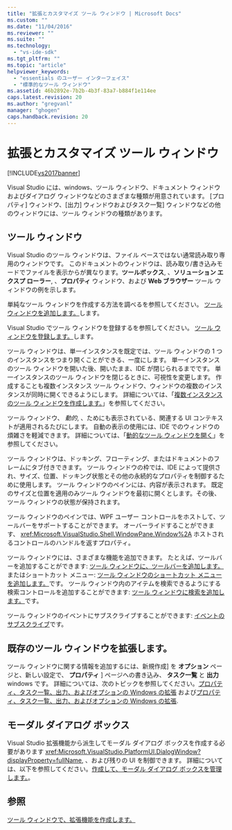 ```yaml
---
title: "拡張とカスタマイズ ツール ウィンドウ | Microsoft Docs"
ms.custom: ""
ms.date: "11/04/2016"
ms.reviewer: ""
ms.suite: ""
ms.technology: 
  - "vs-ide-sdk"
ms.tgt_pltfrm: ""
ms.topic: "article"
helpviewer_keywords: 
  - "essentials のユーザー インターフェイス"
  - "標準的なツール ウィンドウ"
ms.assetid: 46b2892e-7b2b-4b3f-83a7-b884f1e114ee
caps.latest.revision: 20
ms.author: "gregvanl"
manager: "ghogen"
caps.handback.revision: 20
---
```

# 拡張とカスタマイズ ツール ウィンドウ
[!INCLUDE[vs2017banner](../code-quality/includes/vs2017banner.md)]

Visual Studio には、windows、ツール ウィンドウ、ドキュメント ウィンドウおよびダイアログ ウィンドウなどのさまざまな種類が用意されています。 \[プロパティ\] ウィンドウ、\[出力\] ウィンドウおよびタスク一覧\] ウィンドウなどの他のウィンドウには、ツール ウィンドウの種類があります。  
  
## ツール ウィンドウ  
 Visual Studio のツール ウィンドウは、ファイル ベースではない通常読み取り専用のウィンドウです。 このドキュメントのウィンドウは、読み取り\/書き込みモードでファイルを表示からが異なります。**ツールボックス**, 、**ソリューション エクスプ ローラー**, 、**プロパティ** ウィンドウ、および **Web ブラウザー** ツール ウィンドウの例を示します。  
  
 単純なツール ウィンドウを作成する方法を調べるを参照してください。 [ツール ウィンドウを追加します。](../extensibility/adding-a-tool-window.md)します。  
  
 Visual Studio でツール ウィンドウを登録するを参照してください。 [ツール ウィンドウを登録します。](../extensibility/registering-a-tool-window.md)します。  
  
 ツール ウィンドウは、単一インスタンスを既定では、ツール ウィンドウの 1 つのインスタンスをつまり開くことができる、一度にします。 単一インスタンスのツール ウィンドウを開いた後、開いたまま、IDE が閉じられるまでです。 単一インスタンスのツール ウィンドウを閉じるときに、可視性を変更します。 作成することも複数インスタンス ツール ウィンドウ、ウィンドウの複数のインスタンスが同時に開くできるようにします。 詳細については、「[複数インスタンスのツール ウィンドウを作成します。](../extensibility/creating-a-multi-instance-tool-window.md)」を参照してください。  
  
 ツール ウィンドウ、 *動的*, 、ためにも表示されている、関連する UI コンテキストが適用されるたびにします。 自動の表示の使用には、IDE でのウィンドウの煩雑さを軽減できます。 詳細については、「[動的なツール ウィンドウを開く](../extensibility/opening-a-dynamic-tool-window.md)」を参照してください。  
  
 ツール ウィンドウは、ドッキング、フローティング、またはドキュメントのフレームにタブ付きできます。 ツール ウィンドウの枠では、IDE によって提供され、サイズ、位置、ドッキング状態とその他の永続的なプロパティを制御するために使用します。 ツール ウィンドウのペインには、内容が表示されます。 既定のサイズと位置を適用のみツール ウィンドウを最初に開くとします。その後、ツール ウィンドウの状態が保持されます。  
  
 ツール ウィンドウのペインでは、WPF ユーザー コントロールをホストして、ツールバーをサポートすることができます。 オーバーライドすることができます、 <xref:Microsoft.VisualStudio.Shell.WindowPane.Window%2A> ホストされるコントロールのハンドルを返すプロパティ。  
  
 ツール ウィンドウには、さまざまな機能を追加できます。 たとえば、ツールバーを追加することができます: [ツール ウィンドウに、ツールバーを追加します。](../extensibility/adding-a-toolbar-to-a-tool-window.md) またはショートカット メニュー: [ツール ウィンドウのショートカット メニューを追加します。](../extensibility/adding-a-shortcut-menu-in-a-tool-window.md)です。 ツール ウィンドウ内のアイテムを検索できるようにする検索コントロールを追加することができます: [ツール ウィンドウに検索を追加します。](../extensibility/adding-search-to-a-tool-window.md)です。  
  
 ツール ウィンドウのイベントにサブスクライブすることができます: [イベントのサブスクライブ](../extensibility/subscribing-to-an-event.md)です。  
  
## 既存のツール ウィンドウを拡張します。  
 ツール ウィンドウに関する情報を追加するには、新規作成\] を **オプション** ページと、新しい設定で、 **プロパティ** \] ページへの書き込み、 **タスク一覧** と **出力** windows です。 詳細については、次のトピックを参照してください。[プロパティ、タスク一覧、出力、およびオプションの Windows の拡張](../extensibility/extending-the-properties-task-list-output-and-options-windows.md) および[プロパティ、タスク一覧、出力、およびオプションの Windows の拡張](../extensibility/extending-the-properties-task-list-output-and-options-windows.md).  
  
## モーダル ダイアログ ボックス  
 Visual Studio 拡張機能から派生してモーダル ダイアログ ボックスを作成する必要があります <xref:Microsoft.VisualStudio.PlatformUI.DialogWindow?displayProperty=fullName>, 、および残りの UI を制御できます。 詳細については、以下を参照してください。[作成して、モーダル ダイアログ ボックスを管理します。](../extensibility/creating-and-managing-modal-dialog-boxes.md)。  
  
## 参照  
 [ツール ウィンドウで、拡張機能を作成します。](../extensibility/creating-an-extension-with-a-tool-window.md)